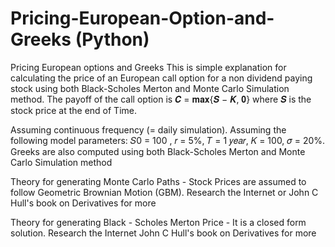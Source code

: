 # Pricing-European-Option-and-Greeks (Python)
Pricing European options and Greeks
This is simple explanation for calculating the price of an European call option for a non dividend paying stock using both Black-Scholes Merton and Monte Carlo Simulation method. The payoff of the call option is 𝑪 = 𝐦𝐚𝐱{𝑺 − 𝑲, 𝟎} where 𝑺 is the stock price at the end of Time.

Assuming continuous frequency (= daily simulation). Assuming the following model parameters: 𝑆0 = 100 , 𝑟 = 5%, 𝑇 = 1 𝑦𝑒𝑎𝑟, 𝐾 = 100, 𝜎 = 20%. Greeks are also computed using both Black-Scholes Merton and Monte Carlo Simulation method

Theory for generating Monte Carlo Paths - Stock Prices are assumed to follow Geometric Brownian Motion (GBM). Research the Internet or John C Hull's book on Derivatives for more

Theory for generating Black - Scholes Merton Price - It is a closed form solution. Research the Internet John C Hull's book on Derivatives for more
